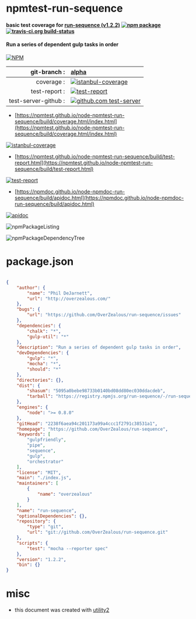 # npmtest-run-sequence

#### basic test coverage for  [run-sequence (v1.2.2)](https://github.com/OverZealous/run-sequence)  [![npm package](https://img.shields.io/npm/v/npmtest-run-sequence.svg?style=flat-square)](https://www.npmjs.org/package/npmtest-run-sequence) [![travis-ci.org build-status](https://api.travis-ci.org/npmtest/node-npmtest-run-sequence.svg)](https://travis-ci.org/npmtest/node-npmtest-run-sequence)

#### Run a series of dependent gulp tasks in order

[![NPM](https://nodei.co/npm/run-sequence.png?downloads=true&downloadRank=true&stars=true)](https://www.npmjs.com/package/run-sequence)

| git-branch : | [alpha](https://github.com/npmtest/node-npmtest-run-sequence/tree/alpha)|
|--:|:--|
| coverage : | [![istanbul-coverage](https://npmtest.github.io/node-npmtest-run-sequence/build/coverage.badge.svg)](https://npmtest.github.io/node-npmtest-run-sequence/build/coverage.html/index.html)|
| test-report : | [![test-report](https://npmtest.github.io/node-npmtest-run-sequence/build/test-report.badge.svg)](https://npmtest.github.io/node-npmtest-run-sequence/build/test-report.html)|
| test-server-github : | [![github.com test-server](https://npmtest.github.io/node-npmtest-run-sequence/GitHub-Mark-32px.png)](https://npmtest.github.io/node-npmtest-run-sequence/build/app/index.html) | | build-artifacts : | [![build-artifacts](https://npmtest.github.io/node-npmtest-run-sequence/glyphicons_144_folder_open.png)](https://github.com/npmtest/node-npmtest-run-sequence/tree/gh-pages/build)|

- [https://npmtest.github.io/node-npmtest-run-sequence/build/coverage.html/index.html](https://npmtest.github.io/node-npmtest-run-sequence/build/coverage.html/index.html)

[![istanbul-coverage](https://npmtest.github.io/node-npmtest-run-sequence/build/screenCapture.buildCi.browser.%252Ftmp%252Fbuild%252Fcoverage.lib.html.png)](https://npmtest.github.io/node-npmtest-run-sequence/build/coverage.html/index.html)

- [https://npmtest.github.io/node-npmtest-run-sequence/build/test-report.html](https://npmtest.github.io/node-npmtest-run-sequence/build/test-report.html)

[![test-report](https://npmtest.github.io/node-npmtest-run-sequence/build/screenCapture.buildCi.browser.%252Ftmp%252Fbuild%252Ftest-report.html.png)](https://npmtest.github.io/node-npmtest-run-sequence/build/test-report.html)

- [https://npmdoc.github.io/node-npmdoc-run-sequence/build/apidoc.html](https://npmdoc.github.io/node-npmdoc-run-sequence/build/apidoc.html)

[![apidoc](https://npmdoc.github.io/node-npmdoc-run-sequence/build/screenCapture.buildCi.browser.%252Ftmp%252Fbuild%252Fapidoc.html.png)](https://npmdoc.github.io/node-npmdoc-run-sequence/build/apidoc.html)

![npmPackageListing](https://npmtest.github.io/node-npmtest-run-sequence/build/screenCapture.npmPackageListing.svg)

![npmPackageDependencyTree](https://npmtest.github.io/node-npmtest-run-sequence/build/screenCapture.npmPackageDependencyTree.svg)



# package.json

```json

{
    "author": {
        "name": "Phil DeJarnett",
        "url": "http://overzealous.com/"
    },
    "bugs": {
        "url": "https://github.com/OverZealous/run-sequence/issues"
    },
    "dependencies": {
        "chalk": "*",
        "gulp-util": "*"
    },
    "description": "Run a series of dependent gulp tasks in order",
    "devDependencies": {
        "gulp": "*",
        "mocha": "*",
        "should": "*"
    },
    "directories": {},
    "dist": {
        "shasum": "5095a0bebe98733b0140bd08dd80ec030ddacdeb",
        "tarball": "https://registry.npmjs.org/run-sequence/-/run-sequence-1.2.2.tgz"
    },
    "engines": {
        "node": ">= 0.8.0"
    },
    "gitHead": "2238f6aea94c201173a99a4ccc1f2791c38531a1",
    "homepage": "https://github.com/OverZealous/run-sequence",
    "keywords": [
        "gulpfriendly",
        "pipe",
        "sequence",
        "gulp",
        "orchestrator"
    ],
    "license": "MIT",
    "main": "./index.js",
    "maintainers": [
        {
            "name": "overzealous"
        }
    ],
    "name": "run-sequence",
    "optionalDependencies": {},
    "repository": {
        "type": "git",
        "url": "git://github.com/OverZealous/run-sequence.git"
    },
    "scripts": {
        "test": "mocha --reporter spec"
    },
    "version": "1.2.2",
    "bin": {}
}
```



# misc
- this document was created with [utility2](https://github.com/kaizhu256/node-utility2)
